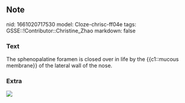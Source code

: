 ## Note
nid: 1661020717530
model: Cloze-chrisc-ff04e
tags: GSSE::!Contributor::Christine_Zhao
markdown: false

### Text
The sphenopalatine foramen is closed over in life by the {{c1::mucous membrane}} of the lateral wall of the nose.

### Extra
<img src="paste-73993589109c6640102af35e4e2b12fe8576ca7c.jpg">
